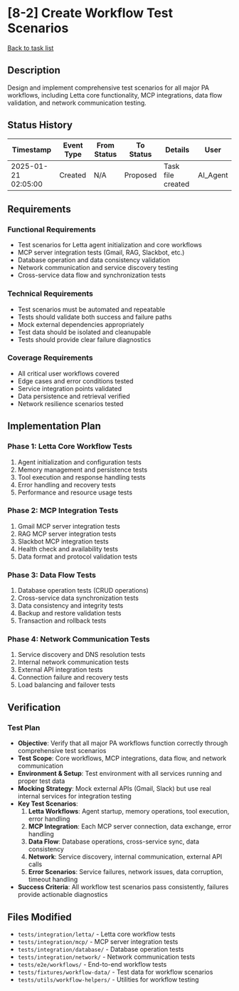 # [8-2] Create Workflow Test Scenarios

[Back to task list](./tasks.md)

## Description

Design and implement comprehensive test scenarios for all major PA workflows, including Letta core functionality, MCP integrations, data flow validation, and network communication testing.

## Status History

| Timestamp | Event Type | From Status | To Status | Details | User |
|-----------|------------|-------------|-----------|---------|------|
| 2025-01-21 02:05:00 | Created | N/A | Proposed | Task file created | AI_Agent |

## Requirements

### Functional Requirements
- Test scenarios for Letta agent initialization and core workflows
- MCP server integration tests (Gmail, RAG, Slackbot, etc.)
- Database operation and data consistency validation
- Network communication and service discovery testing
- Cross-service data flow and synchronization tests

### Technical Requirements
- Test scenarios must be automated and repeatable
- Tests should validate both success and failure paths
- Mock external dependencies appropriately
- Test data should be isolated and cleanupable
- Tests should provide clear failure diagnostics

### Coverage Requirements
- All critical user workflows covered
- Edge cases and error conditions tested
- Service integration points validated
- Data persistence and retrieval verified
- Network resilience scenarios tested

## Implementation Plan

### Phase 1: Letta Core Workflow Tests
1. Agent initialization and configuration tests
2. Memory management and persistence tests
3. Tool execution and response handling tests
4. Error handling and recovery tests
5. Performance and resource usage tests

### Phase 2: MCP Integration Tests
1. Gmail MCP server integration tests
2. RAG MCP server integration tests
3. Slackbot MCP integration tests
4. Health check and availability tests
5. Data format and protocol validation tests

### Phase 3: Data Flow Tests
1. Database operation tests (CRUD operations)
2. Cross-service data synchronization tests
3. Data consistency and integrity tests
4. Backup and restore validation tests
5. Transaction and rollback tests

### Phase 4: Network Communication Tests
1. Service discovery and DNS resolution tests
2. Internal network communication tests
3. External API integration tests
4. Connection failure and recovery tests
5. Load balancing and failover tests

## Verification

### Test Plan
- **Objective**: Verify that all major PA workflows function correctly through comprehensive test scenarios
- **Test Scope**: Core workflows, MCP integrations, data flow, and network communication
- **Environment & Setup**: Test environment with all services running and proper test data
- **Mocking Strategy**: Mock external APIs (Gmail, Slack) but use real internal services for integration testing
- **Key Test Scenarios**:
  1. **Letta Workflows**: Agent startup, memory operations, tool execution, error handling
  2. **MCP Integration**: Each MCP server connection, data exchange, error handling
  3. **Data Flow**: Database operations, cross-service sync, data consistency
  4. **Network**: Service discovery, internal communication, external API calls
  5. **Error Scenarios**: Service failures, network issues, data corruption, timeout handling
- **Success Criteria**: All workflow test scenarios pass consistently, failures provide actionable diagnostics

## Files Modified

- `tests/integration/letta/` - Letta core workflow tests
- `tests/integration/mcp/` - MCP server integration tests
- `tests/integration/database/` - Database operation tests
- `tests/integration/network/` - Network communication tests
- `tests/e2e/workflows/` - End-to-end workflow tests
- `tests/fixtures/workflow-data/` - Test data for workflow scenarios
- `tests/utils/workflow-helpers/` - Utilities for workflow testing
